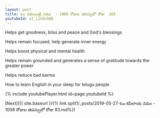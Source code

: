 ```yaml
---
layout: post
title: ఓం దమయిత్రే నమః  - 1008 రోజుల తపస్సులో రోజు  169
youtubeId: ul_L2nEnSWQ
---
```

 
 
Helps get goodness, bliss and peace and God's blessings
 
Helps remain focused, help generate inner energy 
 
Helps boost physical and mental health 
 
Helps remain grounded and generates a sense of gratitude towards the greater power 
 
Helps reduce bad karma
 
How to learn English in your sleep for telugu people
 
 
 
 


{% include youtubePlayer.html id=page.youtubeId %}
 
[Next]({{ site.baseurl }}{% link split1/_posts/2019-05-27-ఓం కపిలాయ నమః   - 1008 రోజుల తపస్సులో రోజు  93.md%})
 
